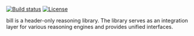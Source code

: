 [![Build status](https://ci.appveyor.com/api/projects/status/pu4w14anom4lesoj?svg=true)](https://ci.appveyor.com/project/hriener/bill)
[![License](https://img.shields.io/badge/license-MIT-000000.svg)](https://opensource.org/licenses/MIT)

bill is a header-only reasoning library.  The library serves as an integration layer for various reasoning engines and provides unified interfaces.
